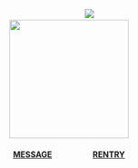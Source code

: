 <div align="center">

⠀⠀⠀⠀⠀⠀⠀![](https://komarev.com/ghpvc/?username=croomf&style=folat-square&color=000000&label=VISITORS)<br>
<img src="https://file.garden/ZePk4xqOoVX2prf4/pngs/215" width="210"/>  
 <h4> <a href="https://redhood.atabook.org">MESSAGE</a>⠀⠀⠀⠀⠀⠀⠀<a href="https://rentry.co/jason">RENTRY</a>
</div>
